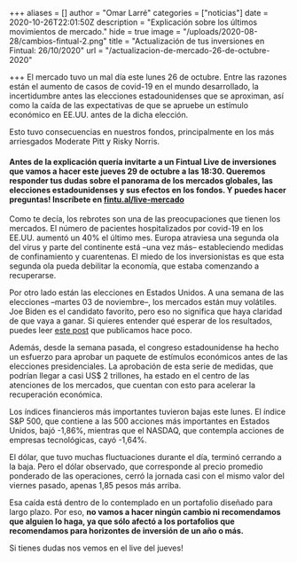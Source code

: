 +++
aliases = []
author = "Omar Larré"
categories = ["noticias"]
date = 2020-10-26T22:01:50Z
description = "Explicación sobre los últimos movimientos de mercado."
hide = true
image = "/uploads/2020-08-28/cambios-fintual-2.png"
title = "Actualización de tus inversiones en Fintual: 26/10/2020"
url = "/actualizacion-de-mercado-26-de-octubre-2020"

+++
El mercado tuvo un mal día este lunes 26 de octubre. Entre las razones están el aumento de casos de covid-19 en el mundo desarrollado, la incertidumbre antes las elecciones estadounidenses que se aproximan, así como la caída de las expectativas de que se apruebe un estímulo económico en EE.UU. antes de la dicha elección.

Esto tuvo consecuencias en nuestros fondos, principalmente en los más arriesgados Moderate Pitt y Risky Norris.

#### Antes de la explicación quería invitarte a un Fintual Live de inversiones que vamos a hacer este jueves 29 de octubre a las 18:30. Queremos responder tus dudas sobre el panorama de los mercados globales, las elecciones estadounidenses y sus efectos en los fondos. Y puedes hacer preguntas! Inscríbete en [fintu.al/live-mercado](https://fintu.al/live-mercado "fintu.al/live-mercado")

Como te decía, los rebrotes son una de las preocupaciones que tienen los mercados. El número de pacientes hospitalizados por covid-19 en los EE.UU. aumentó un 40% el último mes. Europa atraviesa una segunda ola del virus y parte del continente está –una vez más– estableciendo medidas de confinamiento y cuarentenas. El miedo de los inversionistas es que esta segunda ola pueda debilitar la economía, que estaba comenzando a recuperarse.

Por otro lado están las elecciones en Estados Unidos. A una semana de las elecciones –martes 03 de noviembre–, los mercados están muy volátiles. Joe Biden es el candidato favorito, pero eso no significa que haya claridad de que vaya a ganar. Si quieres entender qué esperar de los resultados, puedes leer [este post](https://edu.fintual.cl/que-esperar-de-las-elecciones-en-estados-unidos/) que publicamos hace poco.

Además, desde la semana pasada, el congreso estadounidense ha hecho un esfuerzo para aprobar un paquete de estímulos económicos antes de las elecciones presidenciales. La aprobación de esta serie de medidas, que podrían llegar a casi US$ 2 trillones, ha estado en el centro de las atenciones de los mercados, que cuentan con esto para acelerar la recuperación económica.

Los índices financieros más importantes tuvieron bajas este lunes. El índice S&P 500, que contiene a las 500 acciones más importantes en Estados Unidos, bajó -1,86%, mientras que el NASDAQ, que contempla acciones de empresas tecnológicas, cayó -1,64%. 

El dólar, que tuvo muchas fluctuaciones durante el día, terminó cerrando a la baja. Pero el dólar observado, que corresponde al precio promedio ponderado de las operaciones, cerró la jornada casi con el mismo valor del viernes pasado, apenas 1,85 pesos más arriba.

Esa caída está dentro de lo contemplado en un portafolio diseñado para largo plazo. Por eso, **no vamos a hacer ningún cambio ni recomendamos que alguien lo haga, ya que sólo afectó a los portafolios que recomendamos para horizontes de inversión de un año o más.**

Si tienes dudas nos vemos en el live del jueves!